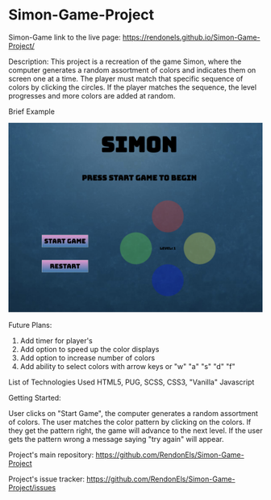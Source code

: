 # Simon-Game-Project
Simon-Game link to the live page: 
https://rendonels.github.io/Simon-Game-Project/

Description:
 This project is a recreation of the game Simon, where the computer generates a random assortment of colors and indicates them on screen one at a time.  The player must match that specific sequence of colors by clicking the circles.  If the player matches the sequence, the level progresses and more colors are added at random.

Brief Example
 
 ![ScreenShot](src/images/ScreenShot.png)

Future Plans:
1. Add timer for player's
2. Add option to speed up the color displays
3. Add option to increase number of colors
4. Add ability to select colors with arrow keys or "w" "a" "s" "d" "f" 


List of Technologies Used
HTML5, PUG, SCSS, CSS3, "Vanilla" Javascript

Getting Started:

User clicks on "Start Game", the computer generates a random assortment of colors. The user matches the color pattern by clicking on the colors. If they get the pattern right, the game will advance to the next level. If the user gets the pattern wrong a message saying "try again" will appear.

Project's main repository:
https://github.com/RendonEls/Simon-Game-Project


Project's issue tracker:
https://github.com/RendonEls/Simon-Game-Project/issues
